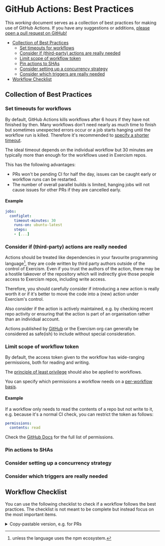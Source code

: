# GitHub Actions: Best Practices

This _working_ document serves as a collection of best practices for making use of GitHub Actions.
If you have any suggestions or additions, [please open a pull request on GitHub!](https://github.com/exercism/docs/edit/main/building/tracks/ci/gha-best-practices.md)

- [Collection of Best Practices](#collection-of-best-practices)
  - [Set timeouts for workflows](#set-timeouts-for-workflows)
  - [Consider if (third-party) actions are really needed](#consider-if-third-party-actions-are-really-needed)
  - [Limit scope of workflow token](#limit-scope-of-workflow-token)
  - [Pin actions to SHAs](#pin-actions-to-shas)
  - [Consider setting up a concurrency strategy](#consider-setting-up-a-concurrency-strategy)
  - [Consider which triggers are really needed](#consider-which-triggers-are-really-needed)
- [Workflow Checklist](#workflow-checklist)

## Collection of Best Practices

### Set timeouts for workflows

By default, GitHub Actions kills workflows after 6 hours if they have not finished by then.
Many workflows don't need nearly as much time to finish but sometimes unexpected errors occur or a job starts hanging until the workflow run is killed. Therefore it's recommended to [specify a shorter timeout](https://docs.github.com/en/actions/learn-github-actions/workflow-syntax-for-github-actions#jobsjob_idtimeout-minutes).

The ideal timeout depends on the individual workflow but 30 minutes are typically more than enough for the workflows used in Exercism repos.

This has the following advantages:

- PRs won't be pending CI for half the day, issues can be caught early or workflow runs can be restarted.
- The number of overall parallel builds is limited, hanging jobs will not cause issues for other PRs if they are cancelled early.

#### Example

```yml
jobs:
  configlet:
    timeout-minutes: 30
    runs-on: ubuntu-latest
    steps:
    - [...]
```

### Consider if (third-party) actions are really needed

Actions should be treated like dependencies in your favourite programming language[^1], they are code written by third party authors outside of the control of Exercism.
Even if you trust the authors of the action, there may be a hostile takeover of the repository which will indirectly give those people access to Exercism repos, including write access.

Therefore, you should carefully consider if introducing a new action is really worth it or if it's better to move the code into a (new) action under Exercism's control.

Also consider if the action is actively maintained, e.g. by checking recent repo activity or ensuring that the action is part of an organisation rather than an individual account.

Actions published by [GitHub](https://github.com/actions/) or the Exercism org can generally be considered as safe(ish) to include without special consideration.

[^1]: unless the language uses the npm ecosystem.

### Limit scope of workflow token

By default, the access token given to the workflow has wide-ranging permissions, both for reading and writing.

The [principle of least privilege](https://en.wikipedia.org/wiki/Principle_of_least_privilege) should also be applied to workflows.

You can specify which permissions a workflow needs on a [per-workflow basis](https://docs.github.com/en/actions/learn-github-actions/workflow-syntax-for-github-actions#permissions).

#### Example

If a workflow only needs to read the contents of a repo but not write to it, e.g. because it's a normal CI check, you can restrict the token as follows:

```yml
permissions:
  contents: read
```

Check the [GitHub Docs](https://docs.github.com/en/actions/learn-github-actions/workflow-syntax-for-github-actions#permissions) for the full list of permissions.

### Pin actions to SHAs

### Consider setting up a concurrency strategy

### Consider which triggers are really needed

## Workflow Checklist

You can use the following checklist to check if a workflow follows the best practices.
The checklist is not meant to be complete but instead focus on the most important items.



<details><summary>Copy-pastable version, e.g. for PRs</summary>

```yml
```

</details>
